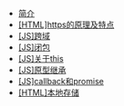 - [简介](README.md)
- [[HTML]https的原理及特点](https.md)
- [[JS]跨域](/跨域.md)
- [[JS]闭包](闭包.md)
- [[JS]关于this](this（全局域、函数域、对象域）.md)
- [[JS]原型继承](原型继承.md)
- [[JS]callback和promise](callback和promise.md)
- [[HTML]本地存储](本地存储.md)

